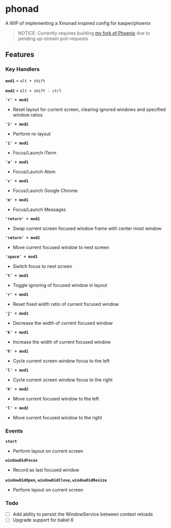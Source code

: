 # phonad
A WIP of implementing a Xmonad inspired config for kasper/phoenix

> NOTICE: Currently requires building [my fork of Phoenix](https://github.com/shayne/phoenix) due to pending up-stream pull-requests

## Features

### Key Handlers

**`mod1`** = `alt + shift`

**`mod2`** = `alt + shift - ctrl`

**`'r' + mod2`**
* Reset layout for current screen, clearing ignored windows and specified window ratios

**`'1' + mod2`**
* Perform re-layout

**`'i' + mod1`**
* Focus/Launch iTerm

**`'a' + mod1`**
* Focus/Launch Atom

**`'c' + mod1`**
* Focus/Launch Google Chrome

**`'m' + mod1`**
* Focus/Launch Messages

**`'return' + mod1`**
* Swap current screen focused window frame with center most window

**`'return' + mod2`**
* Move current focused window to next screen

**`'space' + mod1`**
* Switch focus to next screen

**`'t' + mod1`**
* Toggle ignoring of focused window in layout

**`'r' + mod1`**
* Reset fixed width ratio of current focused window

**`'j' + mod1`**
* Decrease the width of current focused window

**`'k' + mod1`**
* Increase the width of current focused window

**`'h' + mod1`**
* Cycle current screen window focus to the left

**`'l' + mod1`**
* Cycle current screen window focus to the right

**`'h' + mod2`**
* Move current focused window to the left

**`'l' + mod2`**
* Move current focused window to the right

### Events

**`start`**
* Perform layout on current screen

**`windowDidFocus`**
* Record as last focused window

**`windowDidOpen`, `windowDidClose`, `windowDidResize`**
* Perform layout on current screen

### Todo
 - [ ] Add ability to persist the WindowService between context reloads
 - [ ] Upgrade support for babel 6
